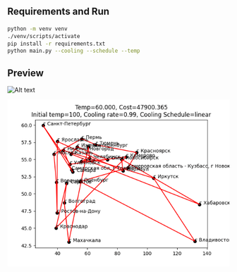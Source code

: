 ## Requirements and Run
```bash
python -m venv venv
./venv/scripts/activate
pip install -r requirements.txt
python main.py --cooling --schedule --temp
```

## Preview
![Alt text](results/Inverse_exp.gif)

![Alt text](results/Linear.gif)